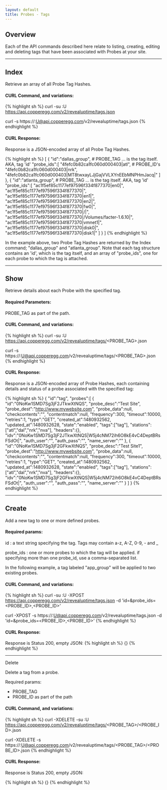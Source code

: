 ```yaml
---
layout: default
title: Probes - Tags
---
```


## Overview

Each of the API commands described here relate to listing, creating, editing and deleting tags that have been associated with Probes at your site.

-----
## Index

Retrieve an array of all Probe Tag Hashes.


#### CURL Command, and variations:
{% highlight sh %}
curl -su <APIKEY>:U https://api.copperegg.com/v2/revealuptime/tags.json

curl -s https://<APIKEY>:U@api.copperegg.com/v2/revealuptime/tags.json
{% endhighlight %}

#### CURL Response:

Response is a JSON-encoded array of all Probe Tag Hashes.

{% highlight sh %}
[
  { "id":"dallas_group",                         # PROBE_TAG ... is the tag itself. AKA, tag 'id'
    "probe_ids":[
      "4fefc0b82ca1fc060d000403|atl",            # PROBE_ID's
      "4fefc0b82ca1fc060d000403|nrk",
      "4fefc0b82ca1fc060d000403|MT8twxayLJjGajVVLXYnEEbMNPHmJacq|"
    ]
  },
  { "id":"atlanta_group",                        # PROBE_TAG ... is the tag itself. AKA, tag 'id'
    "probe_ids":[
      "ac1f5ef85c1177ef97596f334f877370|en0|",
      "ac1f5ef85c1177ef97596f334f877370|",
      "ac1f5ef85c1177ef97596f334f877370|en1|",
      "ac1f5ef85c1177ef97596f334f877370|en2|",
      "ac1f5ef85c1177ef97596f334f877370|fw0|",
      "ac1f5ef85c1177ef97596f334f877370|/|",
      "ac1f5ef85c1177ef97596f334f877370|/Volumes/facter-1.6.10|",
      "ac1f5ef85c1177ef97596f334f877370|vmnet1|",
      "ac1f5ef85c1177ef97596f334f877370|disk0|",
      "ac1f5ef85c1177ef97596f334f877370|disk1|"
    ]
  }
]
{% endhighlight %}

In the example above, two Probe Tag Hashes are returned by the Index command; "dallas_group" and "atlanta_group".
Note that each tag structure contains an 'id', which is the tag itself, and an array of "probe_ids", one for each probe to which the tag is attached.

----
## Show

Retrieve details about each Probe with the specified tag.


#### Required Parameters:
PROBE_TAG as part of the path.

#### CURL Command, and variations:
{% highlight sh %}
curl -su <APIKEY>:U https://api.copperegg.com/v2/revealuptime/tags/<PROBE_TAG>.json

curl -s https://<APIKEY>:U@api.copperegg.com/v2/revealuptime/tags/<PROBE_TAG>.json
{% endhighlight %}

#### CURL Response:

Response is a JSON-encoded array of Probe Hashes, each containing details and status of a probe associated with the specified tag:

{% highlight sh %}
{
  "id":"tag",
  "probes":[
            {
              "id":"0NoKw1SMD7Sg3jF2JTkwXtNQS",
              "probe_desc":"Test Site",
              "probe_dest":"http://www.mywebsite.com",
              "probe_data":null,
              "checkcontents":"",
              "contentmatch":null,
              "frequency":300,
              "timeout":10000,
              "retries":1,
              "type":"GET",
              "created_at":1480932562,
              "updated_at":1480932628,
              "state":"enabled",
              "tags":["tag"],
              "stations":["atl","dal","nrk","nva"],
              "headers":{},
              "idv":"0NoKw1SMD7Sg3jF2JTkwXtNQS|W5j4cNM72ih6O8kE4vC4DeptBRsFSdOt|",
              "auth_user":"",
              "auth_pass":"",
              "name_server":""
            },
            {
              "id":"0NoKw1SMD7Sg3jF2GFkwXtNQS",
              "probe_desc":"Test Site1",
              "probe_dest":"http://www.mywebsite.com",
              "probe_data":null,
              "checkcontents":"",
              "contentmatch":null,
              "frequency":300,
              "timeout":10000,
              "retries":1,
              "type":"GET",
              "created_at":1480932562,
              "updated_at":1480932628,
              "state":"enabled",
              "tags":["tag"],
              "stations":["atl","dal","nrk","nva"],
              "headers":{},
              "idv":"0NoKw1SMD7Sg3jF2GFkwXtNQS|W5j4cNM72ih6O8kE4vC4DeptBRsFSdOt|",
              "auth_user":"",
              "auth_pass":"",
              "name_server":""
            }
           ]
}
{% endhighlight %}

------
## Create

Add a new tag to one or more defined probes.

#### Required params:

id
: a text string specifying the tag. Tags may contain a-z, A-Z, 0-9, - and \_

probe_ids
: one or more probes to which the tag will be applied. if specifying more than one probe_id, use a comma-separated list.

In the following example, a tag labeled "app_group" will be applied to two existing probes.

#### CURL Command, and variations:
{% highlight sh %}
curl -su <APIKEY>:U -XPOST https://api.copperegg.com/v2/revealuptime/tags.json -d 'id=<TAG>&probe_ids=<PROBE_ID>,<PROBE_ID>'

curl -XPOST -s https://<APIKEY>:U@api.copperegg.com/v2/revealuptime/tags.json -d 'id=<TAG>&probe_ids=<PROBE_ID>,<PROBE_ID>'
{% endhighlight %}

#### CURL Response:

Response is Status 200, empty JSON:
{% highlight sh %}
{}
{% endhighlight %}

-------
Delete

Delete a tag from a probe.

Required params:
* PROBE_TAG
* PROBE_ID as part of the path

#### CURL Command, and variations:
{% highlight sh %}
curl -XDELETE -su <APIKEY>:U https://api.copperegg.com/v2/revealuptime/tags/<PROBE_TAG>/<PROBE_ID>.json

curl -XDELETE -s https://<APIKEY>:U@api.copperegg.com/v2/revealuptime/tags/<PROBE_TAG>/<PROBE_ID>.json
{% endhighlight %}

#### CURL Response:

Response is Status 200, empty JSON:

{% highlight sh %}
{}
{% endhighlight %}

